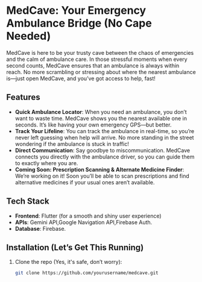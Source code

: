 # MedCave: Your Emergency Ambulance Bridge (No Cape Needed)

MedCave is here to be your trusty cave between the chaos of emergencies and the calm of ambulance care. In those stressful moments when every second counts, MedCave ensures that an ambulance is always within reach. No more scrambling or stressing about where the nearest ambulance is—just open MedCave, and you’ve got access to help, fast!

## Features

- **Quick Ambulance Locator**: When you need an ambulance, you don’t want to waste time. MedCave shows you the nearest available one in seconds. It’s like having your own emergency GPS—but better.
- **Track Your Lifeline**: You can track the ambulance in real-time, so you’re never left guessing when help will arrive. No more standing in the street wondering if the ambulance is stuck in traffic!
- **Direct Communication**: Say goodbye to miscommunication. MedCave connects you directly with the ambulance driver, so you can guide them to exactly where you are.
- **Coming Soon: Prescription Scanning & Alternate Medicine Finder**: We’re working on it! Soon you’ll be able to scan prescriptions and find alternative medicines if your usual ones aren’t available.

## Tech Stack

- **Frontend**: Flutter (for a smooth and shiny user experience)
- **APIs**: Gemini API,Google Navigation API,Firebase Auth.
- **Database**: Firebase.

## Installation (Let’s Get This Running)

1. Clone the repo (Yes, it's safe, don’t worry):
   ```bash
   git clone https://github.com/yourusername/medcave.git
